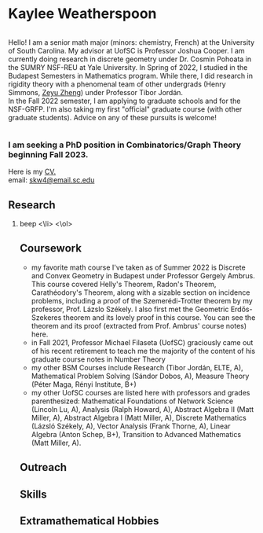 # Kaylee Weatherspoon



<div class="column"> 
  <p>Hello! I am a senior math major (minors: chemistry, French) at the University of South Carolina. My advisor at UofSC is Professor Joshua Cooper. I am currently doing research in discrete geometry under Dr. Cosmin Pohoata in the SUMRY NSF-REU at Yale University. In Spring of 2022, I studied in the Budapest Semesters in Mathematics program. While there, I did research in rigidity theory with a phenomenal team of other undergrads (Henry Simmons, <a href="https://zeyu-zheng.github.io/"> Zeyu Zheng</a>) under Professor Tibor Jordán.
    <br>
 In the Fall 2022 semester, I am applying to graduate schools and for the NSF-GRFP. I'm also taking my first "official" graduate course (with other graduate students). Advice on any of these pursuits is welcome!
   </p>
  
<div class="column">
  <p>
    
  </p>  
           

### I am seeking a PhD position in Combinatorics/Graph Theory beginning Fall 2023. 
Here is my <a href=""> CV.</a>
  <br>
email: skw4@email.sc.edu
    
  ## Research
  
  <ol type="1">
    <li> beep <\li>
  <\ol>
    
  ## Coursework

  <ul type="circle">
    <li>my favorite math course I've taken as of Summer 2022 is Discrete and Convex Geometry in Budapest under Professor Gergely Ambrus. This course covered Helly's Theorem, Radon's Theorem, Carathéodory's Theorem, along with a sizable section on incidence problems, including a proof of the Szemerédi-Trotter theorem by my professor, Prof. Lázslo Székely. I also first met the Geometric Erdős-Szekeres theorem and its lovely proof in this course. You can see the theorem and its proof (extracted from Prof. Ambrus' course notes) here. 
    </li>
    <li>in Fall 2021, Professor Michael Filaseta (UofSC) graciously came out of his recent retirement to teach me the majority of the content of his graduate course notes in Number Theory  </li>
    <li>my other BSM Courses include Research (Tibor Jordán, ELTE, A), Mathematical Problem Solving (Sándor Dobos, A), Measure Theory (Péter Maga, Rényi Institute, B+)</li>
    <li>my other UofSC courses are listed here with professors and grades parenthesized: Mathematical Foundations of Network Science (Lincoln Lu, A),  Analysis (Ralph Howard, A), Abstract Algebra II (Matt Miller, A), Abstract Algebra I (Matt Miller, A), Discrete Mathematics (Lázsló Székely, A), Vector Analysis (Frank Thorne, A), Linear Algebra (Anton Schep, B+), Transition to Advanced Mathematics (Matt Miller, A).   </li>
</ul>
    
  ## Outreach
  
  ## Skills
  
  ## Extramathematical Hobbies

 
 

